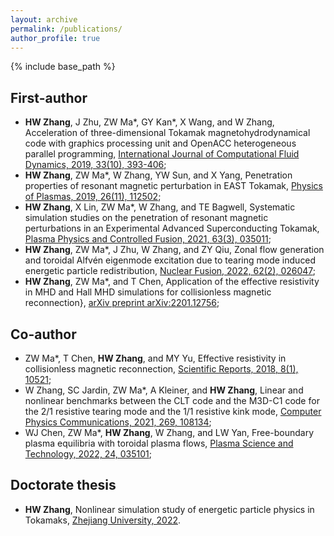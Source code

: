 ```yaml
---
layout: archive
permalink: /publications/
author_profile: true
---
```


{% include base_path %}

First-author
---
  
* **HW Zhang**, J Zhu, ZW Ma\*, GY Kan\*, X Wang, and W Zhang, Acceleration of three-dimensional Tokamak magnetohydrodynamical code with graphics processing unit and OpenACC heterogeneous parallel programming, [International Journal of Computational Fluid Dynamics, 2019, 33(10), 393-406](https://doi.org/10.1080/10618562.2019.1683167);
* **HW Zhang**, ZW Ma\*, W Zhang, YW Sun, and X Yang, Penetration properties of resonant magnetic perturbation in EAST Tokamak, [Physics of Plasmas, 2019, 26(11), 112502](https://doi.org/10.1063/1.5116669);
* **HW Zhang**, X Lin, ZW Ma\*, W Zhang, and TE Bagwell, Systematic simulation studies on the penetration of resonant magnetic perturbations in an Experimental Advanced Superconducting Tokamak, [Plasma Physics and Controlled Fusion, 2021, 63(3), 035011](https://doi.org/10.1088/1361-6587/abd304);
* **HW Zhang**, ZW Ma\*, J Zhu, W Zhang, and ZY Qiu, Zonal flow generation and toroidal Alfvén eigenmode excitation due to tearing mode induced energetic particle redistribution, [Nuclear Fusion, 2022, 62(2), 026047](https://doi.org/10.1088/1741-4326/ac40c3);
* **HW Zhang**, ZW Ma\*, and T Chen, Application of the effective resistivity in MHD and Hall MHD simulations for collisionless magnetic reconnection}, [arXiv preprint arXiv:2201.12756](https://arxiv.org/abs/2201.12756);

Co-author
---

* ZW Ma\*, T Chen, **HW Zhang**, and MY Yu, Effective resistivity in collisionless magnetic reconnection, [Scientific Reports, 2018, 8(1), 10521](https://doi.org/10.1038/s41598-018-28851-7);
* W Zhang, SC Jardin, ZW Ma\*, A Kleiner, and **HW Zhang**, Linear and nonlinear benchmarks between the CLT code and the M3D-C1 code for the 2/1 resistive tearing mode and the 1/1 resistive kink mode, [Computer Physics Communications, 2021, 269, 108134](https://doi.org/10.1016/j.cpc.2021.108134);
* WJ Chen, ZW Ma\*, **HW Zhang**, W Zhang, and LW Yan, Free-boundary plasma equilibria with toroidal plasma flows, [Plasma Science and Technology, 2022, 24, 035101](https://doi.org/10.1088/2058-6272/ac48de);

Doctorate thesis
---
* **HW Zhang**, Nonlinear simulation study of energetic particle physics in Tokamaks, [Zhejiang University, 2022](http://changhw.github.io/files/PlasmaThesisOneSide.pdf).
